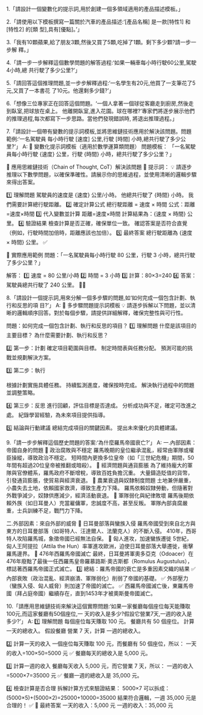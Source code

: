 1.「請設計一個變數化的提示詞,用於創建一個多領域適用的產品描述模板。」

2.「請使用以下模板撰寫一篇關於汽車的產品描述:‘[產品名稱] 是一款[特性1] 和[特性2] 的[類
型],具有[優點]。’」

3.「我有10顆蘋果,給了朋友3顆,然後又買了5顆,吃掉了1顆。剩下多少顆?請一步一步解
釋。」

4.「請一步一步解釋這個數學問題的解答過程:‘如果一輛車每小時行駛60公里,駕駛4小時,總
共行駛了多少公里?’」

5.「請回答這個推理問題,並一步步解釋過程:‘一名學生有20元,他買了一支筆花了5元,又買了一本書花
了10元。他還剩多少錢?’」

6.「想像三位專家正在回答這個問題。‘一個人拿著一個球從客廳走到廚房,然後走到臥室,把球放在桌上。
他離開臥室,進入花園。球在哪裡?’專家們將逐步展示他們的推理過程,每次都寫下一步思路。當他們發現錯誤時,
將退出推理過程。」

7.「請設計一個帶有變數的提示詞模板,並將思維鏈技術應用於解決該問題。問題範例:‘一名駕駛員
每小時行駛 [速度] 公里,行駛 [時間] 小時,總共行駛了多少公里?’」
A:
🔹 變數化提示詞模板（適用於數學運算類問題）
問題模板：
「一名駕駛員每小時行駛 {速度} 公里，行駛 {時間} 小時，總共行駛了多少公里？」

🔹 應用思維鏈技術（Chain of Thought, CoT）解決該問題
🔹 提示詞：
💡 請逐步推理以下數學問題，以確保準確性。請展示你的思維過程，並使用清晰的邏輯步驟來得出答案。

1️⃣ 理解問題
駕駛員的速度是 {速度} 公里/小時。
他總共行駛了 {時間} 小時。
我們需要計算總行駛距離。
2️⃣ 確定計算公式
總行駛距離 = 速度 × 時間
公式：距離=速度×時間
3️⃣ 代入變數並計算
距離=速度×時間
計算結果為：{速度 × 時間} 公里。
4️⃣ 驗證結果
檢查計算是否正確，確保單位一致。
確認答案是否符合直覺（例如，行駛時間加倍時，距離應該也加倍）。
5️⃣ 最終答案
總行駛距離為 {速度 × 時間} 公里。 ✅

📌 實際應用範例
問題：「一名駕駛員每小時行駛 80 公里，行駛 3 小時，總共行駛了多少公里？」

解答：
1️⃣ 速度 = 80 公里/小時
2️⃣ 時間 = 3 小時
3️⃣ 計算：80×3=240
4️⃣ 答案： 駕駛員總共行駛了 240 公里。 🚗💨

8.「請設計一個提示詞,用來分解一個多步驟的問題,如‘如何完成一個包含計劃、執行和反思的項
目?’」
A:
🔹 多步驟問題提示詞模板
💡 請逐步拆解以下問題，並以清晰的邏輯順序回答。對於每個步驟，請提供詳細解釋，確保完整性與可行性。

問題：如何完成一個包含計劃、執行和反思的項目？
1️⃣ 理解問題
什麼是該項目的主要目標？
為什麼需要計劃、執行和反思？

2️⃣ 第一步：計劃
確定項目範圍與目標。
制定時間表與任務分配。
預測可能的挑戰並規劃解決方案。

3️⃣ 第二步：執行

根據計劃實施具體任務。
持續監測進度，確保按時完成。
解決執行過程中的問題並調整策略。

4️⃣ 第三步：反思
進行回顧，評估目標是否達成。
分析成功與不足，確定可改進之處。
紀錄學習經驗，為未來項目提供指導。

5️⃣ 結論與行動建議
總結完成項目的關鍵因素。
提出未來優化的具體建議。

9.「請一步步解釋這個歷史問題的答案:‘為什麼羅馬帝國衰亡?’」
A:
一.內部因素：帝國自身的問題
📌 政治腐敗與不穩定
羅馬晚期的皇位繼承混亂，經常由軍隊或權臣操縱，導致政治不穩定。
短時間內更換多位皇帝（如「三世紀危機」期間，50年間有超過20位皇帝被推翻或暗殺）。
📌 經濟問題與通貨膨脹
為了維持龐大的軍隊與官僚體系，羅馬政府不斷增稅，導致百姓負擔沉重。
大量鑄造貶值的貨幣，引發通貨膨脹，使貿易與經濟衰退。
📌 農業衰退與奴隸制度問題
土地兼併嚴重，小農失去土地，依賴國家救濟，導致生產力下降。
羅馬依賴奴隸勞動，但隨著對外戰爭減少，奴隸供應減少，經濟活動衰退。
📌 軍隊弱化與紀律敗壞
羅馬後期依賴外族（如日耳曼人）充當雇傭軍，忠誠度不高，甚至反叛。
軍隊內部貪腐嚴重，士兵訓練不足，戰鬥力下降。

二.外部因素：來自外部的威脅
📌 日耳曼部落與蠻族入侵
羅馬帝國受到來自北方與東方的日耳曼部落（如哥特人、汪達爾人、法蘭克人）的不斷入侵。
410年，西哥特人攻陷羅馬城，象徵帝國已經無法自保。
📌 匈人進攻，加速蠻族遷徙
5世紀，匈人王阿提拉（Attila the Hun）率軍進攻歐洲，迫使日耳曼部落大舉遷徙，衝擊羅馬邊界。
📌 476年西羅馬帝國滅亡
最終，日耳曼將軍奧多亞克（Odoacer）在476年廢黜了最後一任西羅馬皇帝羅慕路斯·奧古斯都（Romulus Augustulus），標誌著西羅馬帝國正式滅亡。
3️⃣ 總結：羅馬帝國的衰亡是多重因素交織的結果
✅ 內部衰敗（政治混亂、經濟崩潰、軍隊弱化）削弱了帝國的基礎。
✅ 外部壓力（蠻族入侵、匈人威脅）則加速了帝國的滅亡。
✅ 西羅馬帝國滅亡後，東羅馬帝國（拜占庭帝國）繼續存在，直到1453年才被奧斯曼帝國滅亡。

10.「請應用思維鏈技術來解決這個實際問題:‘如果一家餐廳每個座位每天能賺取100元,而這家餐廳有50個座位,一
天的收入是多少?假設它營業7天,一週的收入是多少?’」
A:
1️⃣ 理解問題
每個座位每天賺取 100 元。
餐廳共有 50 個座位。
計算 一天的總收入。
假設餐廳 營業 7 天，計算 一週的總收入。

2️⃣ 計算一天的收入
一個座位每天賺取 100 元，而餐廳有 50 個座位，所以：
一天的收入=100×50=5000 元
✅ 餐廳每天的總收入是 5,000 元。

3️⃣ 計算一週的收入
餐廳每天收入 5,000 元，而它營業 7 天，所以：
一週的收入=5000×7=35000 元
✅ 餐廳一週的總收入是 35,000 元。

4️⃣ 檢查計算是否合理
拆解計算方式來驗證結果：
5000×7 可以拆成：
(5000×5)+(5000×2)=25000+10000=35000
結果符合邏輯，一週 35,000 元是合理的！ ✅
📌 最終答案
一天的收入：5,000 元
一週的收入：35,000 元
